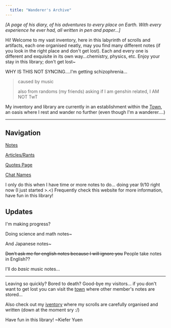 ```yaml
---
  title: "Wanderer's Archive"
---
```



_[A page of his diary, of his adventures to every place on Earth. With every experience he ever had, all written in pen and paper...]_

Hi! Welcome to my vast inventory, here in this labyrinth of scrolls and artifacts, each one organised neatly, may you find many different notes (if you look in the right place and don't get lost). Each and every one is different and exquisite in its own way...chemistry, physics, etc. Enjoy your stay in this library; don't get lost~

WHY IS THIS NOT SYNCING....I'm getting schizophrenia...
> caused by music
>
> also from randoms (my friends) asking if I am genshin related, I AM NOT TwT

My inventory and library are currently in an establishment within the [Town](/wanderer-archive/the-town.md), an oasis where I rest and wander no further (even though I'm a wanderer....)

---
## Navigation
[Notes](notes.md)

[Articles/Rants](/other/rants.md)

[Quotes Page](/other/quotes.md)

[Chat Names](/other/chatnames.md)

I only do this when I have time or more notes to do... doing year 9/10 right now (I just started >.<)
Frequently check this website for more information, have fun in this library!

## Updates
I'm making progress?

Doing science and math notes~

And Japanese notes~

~~Don't ask me for english notes because I will ignore you~~ People take notes in English??

I'll do _basic_ music notes...


---
Leaving so quickly? Bored to death? Good-bye my visitors... if you don't want to get lost you can visit the [town](the-town.md) where other member's notes are stored...

Also check out my [iventory](https://wanderer-inventory.notion.site/Wanderer-s-Archive-551bf6d3382148678191175b1123296f) where my scrolls are carefully organised and written (down at the moment sry :/)
  
Have fun in this library! ~Kiefer Yuen

